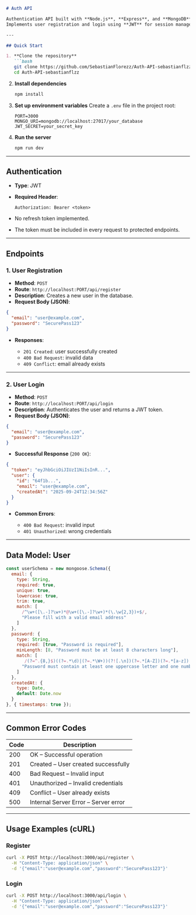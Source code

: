 

````markdown
# Auth API

Authentication API built with **Node.js**, **Express**, and **MongoDB**.  
Implements user registration and login using **JWT** for session management.

---

## Quick Start

1. **Clone the repository**  
   ```bash
   git clone https://github.com/SebastianFlorezz/Auth-API-sebastianflzz.git
   cd Auth-API-sebastianflzz
````

2. **Install dependencies**

   ```bash
   npm install
   ```

3. **Set up environment variables**
   Create a `.env` file in the project root:

   ```env
   PORT=3000
   MONGO_URI=mongodb://localhost:27017/your_database
   JWT_SECRET=your_secret_key
   ```

4. **Run the server**

   ```bash
   npm run dev
   ```

---

## Authentication

* **Type**: JWT
* **Required Header**:

  ```
  Authorization: Bearer <token>
  ```
* No refresh token implemented.
* The token must be included in every request to protected endpoints.

---

## Endpoints

### 1. User Registration

* **Method**: `POST`
* **Route**: `http://localhost:PORT/api/register`
* **Description**: Creates a new user in the database.
* **Request Body (JSON)**:

```json
{
  "email": "user@example.com",
  "password": "SecurePass123"
}
```

* **Responses**:

  * `201 Created`: user successfully created
  * `400 Bad Request`: invalid data
  * `409 Conflict`: email already exists

---

### 2. User Login

* **Method**: `POST`
* **Route**: `http://localhost:PORT/api/login`
* **Description**: Authenticates the user and returns a JWT token.
* **Request Body (JSON)**:

```json
{
  "email": "user@example.com",
  "password": "SecurePass123"
}
```

* **Successful Response** (`200 OK`):

```json
{
  "token": "eyJhbGciOiJIUzI1NiIsInR...",
  "user": {
    "id": "64f1b...",
    "email": "user@example.com",
    "createdAt": "2025-09-24T12:34:56Z"
  }
}
```

* **Common Errors**:

  * `400 Bad Request`: invalid input
  * `401 Unauthorized`: wrong credentials

---

## Data Model: User

```js
const userSchema = new mongoose.Schema({
  email: {
    type: String, 
    required: true, 
    unique: true, 
    lowercase: true, 
    trim: true,
    match: [
      /^\w+([\.-]?\w+)*@\w+([\.-]?\w+)*(\.\w{2,3})+$/,
      "Please fill with a valid email address"
    ]
  },
  password: {
    type: String, 
    required: [true, "Password is required"],
    minLength: [8, "Password must be at least 8 characters long"],
    match: [
       /(?=^.{8,}$)((?=.*\d)|(?=.*\W+))(?![.\n])(?=.*[A-Z])(?=.*[a-z]).*$/,
      "Password must contain at least one uppercase letter and one number"
    ]
  },
  createdAt: {
    type: Date,
    default: Date.now
  }
}, { timestamps: true });
```

---

## Common Error Codes

| Code | Description                          |
| ---- | ------------------------------------ |
| 200  | OK – Successful operation            |
| 201  | Created – User created successfully  |
| 400  | Bad Request – Invalid input          |
| 401  | Unauthorized – Invalid credentials   |
| 409  | Conflict – User already exists       |
| 500  | Internal Server Error – Server error |

---

## Usage Examples (cURL)

### Register

```bash
curl -X POST http://localhost:3000/api/register \
  -H "Content-Type: application/json" \
  -d '{"email":"user@example.com","password":"SecurePass123"}'
```

### Login

```bash
curl -X POST http://localhost:3000/api/login \
  -H "Content-Type: application/json" \
  -d '{"email":"user@example.com","password":"SecurePass123"}'
```
